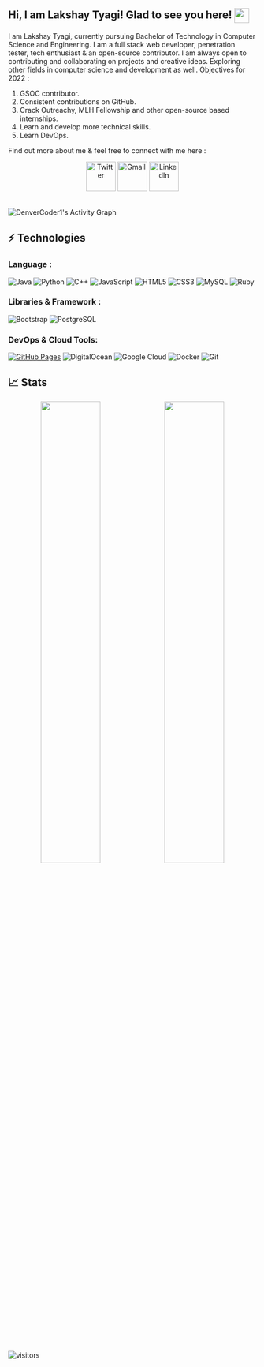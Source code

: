 ## Hi, I am Lakshay Tyagi! Glad to see you here! <img src="https://raw.githubusercontent.com/aemmadi/aemmadi/master/wave.gif" width="30px" align="center">
<p>
I am Lakshay Tyagi, currently pursuing Bachelor of Technology in Computer Science and Engineering. I am a full stack web developer, penetration tester, tech enthusiast & an open-source contributor. I am always open to contributing and collaborating on projects and creative ideas. Exploring other fields in computer science and development as well. Objectives for 2022 :

1. GSOC contributor. 
2. Consistent contributions on GitHub.
3. Crack Outreachy, MLH Fellowship and other open-source based internships.
4. Learn and develop more technical skills.
5. Learn DevOps.

Find out more about me & feel free to connect with me here :
</p>
<p align="center">
  <a href="https://twitter.com/imLakshay08"><img width="60px" alt="Twitter" title="Twitter" src="https://raw.githubusercontent.com/gauravghongde/social-icons/master/PNG/Color/Twitter.png"/></a>
  <a href="tyagilakshay119@gmail.com"><img width="60px" alt="Gmail" title="Gmail" src="https://raw.githubusercontent.com/gauravghongde/social-icons/master/PNG/Color/Gmail.png"/></a>
  <a href="https://www.linkedin.com/in/imlakshay08/"><img width="60px" alt="LinkedIn" title="LinkedIn" src="https://raw.githubusercontent.com/gauravghongde/social-icons/master/PNG/Color/LinkedIN.png"/></a>
</p>
<br/>


<img alt="DenverCoder1's Activity Graph" src="https://denvercoder1-activity-graph.herokuapp.com/graph/?username=imlakshay08&bg_color=1F222E&color=F8D866&line=F85D7F&point=FFFFFF&hide_border=true" />



## ⚡ Technologies

### Language :
![Java](https://img.shields.io/badge/-java-E34A86?style=flat-square&logo=java)
![Python](https://img.shields.io/badge/-Python-black?style=flat-square&logo=Python)
![C++](https://img.shields.io/badge/-C++-00599C?style=flat-square&logo=c)
![JavaScript](https://img.shields.io/badge/-JavaScript-black?style=flat-square&logo=javascript)
![HTML5](https://img.shields.io/badge/-HTML5-E34F26?style=flat-square&logo=html5&logoColor=white)
![CSS3](https://img.shields.io/badge/-CSS3-1572B6?style=flat-square&logo=css3)
![MySQL](https://img.shields.io/badge/-MySQL-black?style=flat-square&logo=mysql)
![Ruby](https://img.shields.io/badge/-Ruby-red?style=flat-square&logo=ruby)

### Libraries & Framework :
![Bootstrap](https://img.shields.io/badge/-Bootstrap-563D7C?style=flat-square&logo=bootstrap)
![PostgreSQL](https://img.shields.io/badge/-PostgreSQL-336791?style=flat-square&logo=postgresql)

### DevOps & Cloud Tools:

<a href="#"><img alt="GitHub Pages" src="https://img.shields.io/badge/GitHub%20Pages-%23327FC7.svg?logo=github&logoColor=white"></a>
![DigitalOcean](https://img.shields.io/badge/-Digital%20Ocean-darkblue?style=flat-square&logo=digitalocean)
![Google Cloud](https://img.shields.io/badge/Google%20Cloud-black?style=flat-square&logo=google-cloud)
![Docker](https://img.shields.io/badge/-Docker-black?style=flat-square&logo=docker)
![Git](https://img.shields.io/badge/-Git-black?style=flat-square&logo=git)


## 📈 Stats
<p align="center">
 <img width="49%" src="https://github-readme-stats.vercel.app/api?username=imlakshay08&show_icons=true&locale=en&count_private=true&hide_border=true&title_color=fff&text_color=ddd&icon_color=1CADFB&bg_color=0F2D3D&include_all_commits=true" />
  <img width="49%" src="https://github-readme-streak-stats.herokuapp.com?user=imlakshay08&hide_border=true&date_format=M%20j%5B%2C%20Y%5D&background=0F2D3D&stroke=1CADFB&ring=1CADFB&fire=1CADFB&currStreakNum=FFFFFF&sideNums=FFFFFF&currStreakLabel=1CADFB&border=DDDDDD00&sideLabels=DDDDDD&dates=CCCCCC" />
</p>

![visitors](https://visitor-badge.laobi.icu/badge?page_id=imlakshay08.imlakshay08)
